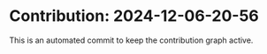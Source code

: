 # Contribution: 2024-12-06-20-56
This is an automated commit to keep the contribution graph active.
